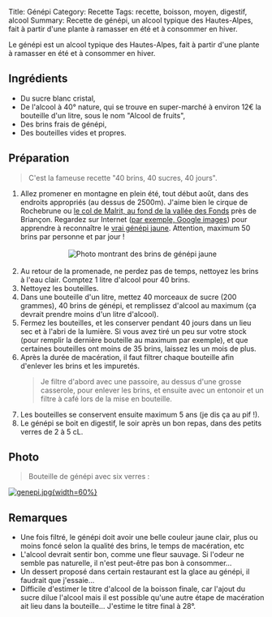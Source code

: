 Title: Génépi
Category: Recette
Tags: recette, boisson, moyen, digestif, alcool
Summary: Recette de génépi, un alcool typique des Hautes-Alpes, fait à partir d'une plante à ramasser en été et à consommer en hiver.

Le génépi est un alcool typique des Hautes-Alpes, fait à partir d'une plante à ramasser en été et à consommer en hiver.

## Ingrédients
- Du sucre blanc cristal,
- De l'alcool à 40° nature, qui se trouve en super-marché à environ 12€ la bouteille d'un litre, sous le nom "Alcool de fruits",
- Des brins frais de génépi,
- Des bouteilles vides et propres.

## Préparation
> C'est la fameuse recette "40 brins, 40 sucres, 40 jours".

1. Allez promener en montagne en plein été, tout début août, dans des endroits appropriés (au dessus de 2500m). J'aime bien le cirque de Rochebrune ou [le col de Malrit, au fond de la vallée des Fonds](https://www.google.fr/maps/place/Col+de+Malrit/@44.8333373,6.8651302,2365m/data=!3m2!1e3!4b1!4m5!3m4!1s0x4789d91c568f0375:0xbbeb652732058092!8m2!3d44.833323!4d6.873885?hl=fr) près de Briançon. Regardez sur Internet ([par exemple, Google images](https://www.genepi05.fr/wp-content/uploads/2015/07/Photo-100-1-750x410.jpg)) pour apprendre à reconnaître le [vrai génépi jaune](https://www.genepi05.fr/jaune-et-noir/). Attention, maximum 50 brins par personne et par jour !
   <br><br><center>![Photo montrant des brins de génépi jaune](https://www.genepi05.fr/wp-content/uploads/2015/07/Photo-100-1-750x410.jpg)</center><br>
2. Au retour de la promenade, ne perdez pas de temps, nettoyez les brins à l'eau clair. Comptez 1 litre d'alcool pour 40 brins.
3. Nettoyez les bouteilles.
4. Dans une bouteille d'un litre, mettez 40 morceaux de sucre (200 grammes), 40 brins de génépi, et remplissez d'alcool au maximum (ça devrait prendre moins d'un litre d'alcool).
5. Fermez les bouteilles, et les conserver pendant 40 jours dans un lieu sec et à l'abri de la lumière. Si vous avez tiré un peu sur votre stock (pour remplir la dernière bouteille au maximum par exemple), et que certaines bouteilles ont moins de 35 brins, laissez les un mois de plus.
6. Après la durée de macération, il faut filtrer chaque bouteille afin d'enlever les brins et les impuretés.
   > Je filtre d'abord avec une passoire, au dessus d'une grosse casserole, pour enlever les brins, et ensuite avec un entonoir et un filtre à café lors de la mise en bouteille.
7. Les bouteilles se conservent ensuite maximum 5 ans (je dis ça au pif !).
8. Le génépi se boit en digestif, le soir après un bon repas, dans des petits verres de 2 à 5 cL.

## Photo
> Bouteille de génépi avec six verres :

[![genepi.jpg]({filename}images/genepi.jpg){width=60%}]({filename}images/genepi.jpg)

## Remarques
- Une fois filtré, le génépi doit avoir une belle couleur jaune clair, plus ou moins foncé selon la qualité des brins, le temps de macération, etc
- L'alcool devrait sentir bon, comme une fleur sauvage. Si l'odeur ne semble pas naturelle, il n'est peut-être pas bon à consommer...
- Un dessert proposé dans certain restaurant est la glace au génépi, il faudrait que j'essaie...
- Difficile d'estimer le titre d'alcool de la boisson finale, car l'ajout du sucre dilue l'alcool mais il est possible qu'une autre étape de macération ait lieu dans la bouteille... J'estime le titre final à 28°.
